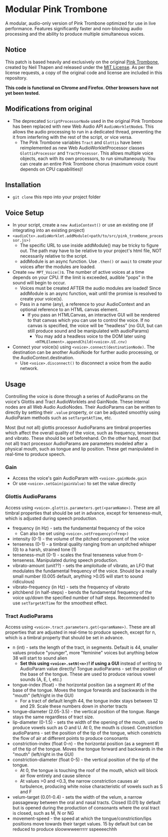 # Modular Pink Trombone
A modular, audio-only version of Pink Trombone optimized for use in live performance. Features significantly faster and non-blocking audio processing and the ability to produce multiple simultaneous voices.

## Notice
This patch is based heavily and exclusively on the original [Pink Trombone](https://dood.al/pinktrombone/), created by Neil Thapen and released under the [MIT License](https://opensource.org/license/mit). As per the license requests, a copy of the original code and license are included in this repository.

__This code is functional on Chrome and Firefox. Other browsers have not yet been tested.__

## Modifications from original
- The deprecated ```ScriptProcessorNode``` used in the original Pink Trombone has been replaced with new Web Audio API ```AudioWorkletNode```s. This allows the audio processing to run in a dedicated thread, preventing the it from interfering with the rest of the script, or vice versa.
  - The Pink Trombone variables ```Tract``` and ```Glottis``` have been reimplemented as new Web AudioWorkletProcessor classes ```GlottisProcessor``` and ```TractProcessor```. This allows multiple voice objects, each with its own processors, to run simultaneously. You can create an entire Pink Trombone chorus (maximum voice count depends on CPU capabilities)!

## Installation
- ```git clone``` this repo into your project folder

## Voice Setup
- In your script, create a ```new AudioContext()``` or use an existing one (if integrating into an existing project)
- ```<audioCtx>.audioWorklet.addModule(<path/to/src/pink_trombone_processor.js>)```
  - The specific URL to use inside addModule() may be tricky to figure out. The path may have to be relative to your project's html file, NOT necessarily relative to the script.
  - addModule is an async function. Use ```.then()``` or ```await``` to create your voices after the modules are loaded.
- Create ```new MPT_Voice()```s. The number of active voices at a time depends on your CPU. If the limit is exceeded, audible "pops" in the sound will begin to occur.
  - Voices must be created AFTER the audio modules are loaded! Since addModule is an async function, wait until the promise is resolved to create your voice(s).
  - Pass in a name (any), a reference to your AudioContext and an optional reference to an HTML canvas element.
    - If you pass an HTMLCanvas, an interactive GUI will be rendered to that canvas which you can use to control the voice. If no canvas is specified, the voice will be "headless" (no GUI, but can still produce sound and be manipulated with audioParams)
      - You may add a headless voice to the DOM later using ```<HTMLElement>.appendChild(<voice>.UI.cnv)```
- Connect your voice(s) using ```<voice>.connect(destinationNode)```. The destination can be another AudioNode for further audio processing, or the AudioContext.destination.
  - Use ```<voice>.disconnect()``` to disconnect a voice from the audio network.

## Usage
Controlling the voice is done through a series of AudioParams on the voice's Glottis and Tract AudioWorklets and GainNode. These internal nodes are all Web Audio AudioNodes. Their AudioParams can be written to directly by setting their ```.value``` property, or can be adjusted smoothly using AudioParam methods such as ```setTargetAtTime```, etc.

Most (but not all) glottis processor AudioParams are timbral properties which affect the overall quality of the voice, such as frequency, tenseness and vibrato. These should be set beforehand. On the other hand, most (but not all) tract processor AudioParams are parameters modeled after a physical mouth, such as tongue and lip position. These get manipulated in real-time to produce speech.

### Gain
- Access the voice's gain AudioParam with ```<voice>.gainNode.gain```
- Or use ```<voice>.setGain(gainValue)``` to set the value directly

### Glottis AudioParams
Access using ```<voice>.glottis.parameters.get(<paramName>)```. These are all timbral properties that should be set in advance, except for tenseness-mult, which is adjusted during speech production.
- frequency (in Hz) - sets the fundamental frequency of the voice
  - Can also be set using ```<voice>.setFrequency(<freq>)```
- intensity (0-1) - the volume of the pitched component of the voice
- tenseness (0-1) - a timbral quality ranging from an unpitched whisper (0) to a harsh, strained tone (1)
- tenseness-mult (0-1) - scales the final tenseness value from 0-tenseness. Manipulated during speech production.
- vibrato-amount (unit??) - sets the amploitude of vibrato, an LFO that modulates the fundamental frequency of the voice. Should be a really small number (0.005 default, anything >0.05 will start to sound ridiculous)
- vibrato-frequency (in Hz) - sets the frequency of vibrato
- pitchbend (in half-steps) - bends the fundamental frequency of the voice up/down the specified number of half steps. Recommended to use ```setTargetAtTime``` for the smoothest effect.

### Tract AudioParams
Access using ```<voice>.tract.parameters.get(<paramName>)```. These are all properties that are adjusted in real-time to produce speech, except for n, which is a timbral property that should be set in advance.
- n (int) - sets the length of the tract, in segments. Default is 44, smaller values produce "younger", more "feminine" voices but anything below 38 will start to sound alien
  - __Set this using ```<voice>.setN(<n>)```! if using a GUI__ instead of writing to AudioParam value directly!
Tongue audioParams - set the position of the base of the tongue. These are used to produce various vowel sounds (A, E, I, etc.)
- tongue-index (float) - the horizontal position (as a segment #) of the base of the tongue. Moves the tongue forwards and backwards in the "mouth" (left/right in the GUI)
  - For a tract of default length 44, the tongue index stays between 12 and 29. Scale these numbers down in shorter tracts
- tongue-diameter (2.05-3.5) - the vertical position of the tongue. Range stays the same regardless of tract size.
- lip-diameter (0-1.5) - sets the width of the opening of the mouth, used to produce vowels such as O and U. At 0, the mouth is closed.
Constriction audioParams - set the position of the tip of the tongue, which constricts the flow of air at different points to produce consonants
- constriction-index (float 0-n) - the horizontal position (as a segment #) of the tip of the tongue. Moves the tongue forward and backwards in the "mouth" (left/right in the GUI)
- constriction-diameter (float 0-5) - the vertical position of the tip of the tongue. 
  - At 0, the tongue is touching the roof of the mouth, which will block air flow entirely and cause silence
  - At values >0 and <0.3, the narrow constriction causes air turbulence, producing white noise characteristic of vowels such as S and F
- velum-target (0.01-0.4) - sets the width of the velum, a narrow passageway between the oral and nasal tracts. Closed (0.01) by default but is opened during the production of consonants where the oral tract is closed, such as M, N or NG
- movement-speed - the speed at which the tongue/constriction/lips positions move towards their target values. 15 by default but can be reduced to produce sloowwweerrrrr sspeeeechhh